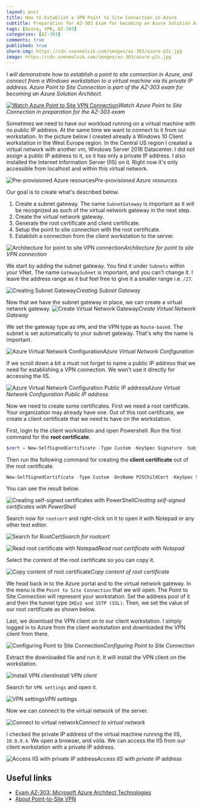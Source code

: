 ```yaml
---
layout: post
title: How to Establish a VPN Point to Site Connection in Azure
subtitle: Preparation for AZ-303 Exam for becoming an Azure Solution Architect - VPN Connection
tags: [Azure, VPN, AZ-303]
categories: [AZ-303]
comments: true
published: true
share-img: https://cdn.svenmalvik.com/images/az-303/azure-p2s.jpg
image: https://cdn.svenmalvik.com/images/az-303/azure-p2s.jpg
---
```


*I will demonstrate how to establish a point to site connection in Azure, and connect from a Windows workstation to a virtual machine via its private IP address. Azure Point to Site Connection is part of the AZ-303 exam for becoming an Azure Solution Architect.*

[![Watch Azure Point to Site VPN Connection](https://cdn.svenmalvik.com/images/az-303/azure-p2s-yt.jpg "AZ-303: Azure Point to Site Connection")](https://www.youtube.com/watch?v=w1Sx9Jcwa0k)*Watch Azure Point to Site Connection in preparation for the AZ-303 exam*

Sometimes we need to have our workload running on a virtual machine with no public IP address. At the same time we want to connect to it from our workstation. In the picture below I created already a Windows 10 Client workstation in the West Europe region. In the Central US region I created a virtual network with another vm, Windows Server 2016 Datacenter. I did not assign a public IP address to it, so it has only a private IP address. I also installed the Internet Information Server (IIS) on it. Right now it's only accessible from localhost and within this virtual network.

![Pre-provisioned Azure resources](https://cdn.svenmalvik.com/images/az-303/az-303-p2s-1.jpg)*Pre-provisioned Azure resources*

Our goal is to create what's described below.

1. Create a subnet gateway. The name `SubnetGateway` is important as it will be recognized as such of the virtual network gateway in the next step.
1. Create the virtual network gateway.
1. Generate the root certificate and client certificate.
1. Setup the point to site connection with the root certificate.
1. Establish a connection from the client workstation to the server.

![Architecture for point to site VPN connection](https://cdn.svenmalvik.com/images/az-303/az-303-p2s-2.jpg)*Architecture for point to site VPN connection*

We start by adding the subnet gateway. You find it under `Subnets` within your VNet. The name `GatewaySubnet` is important, and you can't change it. I leave the address range as it but feel free to give it a smaller range i.e. `/27`.

![Creating Subnet Gateway](https://cdn.svenmalvik.com/images/az-303/az-303-p2s-3.jpg)*Creating Subnet Gateway*

Now that we have the subnet gateway in place, we can create a virtual network gateway.
![Create Virtual Network Gateway](https://cdn.svenmalvik.com/images/az-303/az-303-p2s-4.jpg)*Create Virtual Network Gateway*

We set the gateway type as `VPN`, and the VPN type as `Route-based`. The subnet is set automatically to your subnet gateway. That's why the name is important.

![Azure Virtual Network Configuration](https://cdn.svenmalvik.com/images/az-303/az-303-p2s-5.jpg)*Azure Virtual Network Configuration*

If we scroll down a bit a must not forget to name a public IP address that we need for establishing a VPN connection. We won't use it directly for accessing the IIS.

![Azure Virtual Network Configuration Public IP address](https://cdn.svenmalvik.com/images/az-303/az-303-p2s-6.jpg)*Azure Virtual Network Configuration Public IP address*

Now we need to create some certificates. First we need a root certificate. Your organization may already have one. Out of this root certificate, we create a client certificate that we need to have on the workstation. 

First, login to the client workstation and open Powershell. Run the first command for the **root certificate**.
```powershell
$cert = New-SelfSignedCertificate -Type Custom -KeySpec Signature -Subject "CN=RootCertificate" -KeyExportPolicy Exportable -HashAlgorithm sha256 -KeyLength 2048 -CertStoreLocation "Cert:\CurrentUser\My" -KeyUsageProperty Sign -KeyUsage CertSign
```

Then run the following command for creating the **client certificate** out of the root certificate.
```powershell
New-SelfSignedCertificate -Type Custom -DnsName P2SChildCert -KeySpec Signature -Subject "CN=ClientCertificate" -KeyExportPolicy Exportable -HashAlgorithm sha256 -KeyLength 2048 -CertStoreLocation "Cert:\CurrentUser\My" -Signer $cert
```

You can see the result below.

![Creating self-signed certificates with PowerShell](https://cdn.svenmalvik.com/images/az-303/az-303-p2s-7.jpg)*Creating self-signed certificates with PowerShell*

Search now for `rootcert` and right-click on it to open it with Notepad or any other text editor.

![Search for RootCert](https://cdn.svenmalvik.com/images/az-303/az-303-p2s-8.jpg)*Search for rootcert*

![Read root certificate with Notepad](https://cdn.svenmalvik.com/images/az-303/az-303-p2s-9.jpg)*Read root certificate with Notepad*

Select the content of the root certificate so you can copy it.

![Copy content of root certificate](https://cdn.svenmalvik.com/images/az-303/az-303-p2s-10.jpg)*Copy content of root certificate*

We head back in to the Azure portal and to the virtual network gateway. In the menu is the `Point to Site Connection` that we will open. The Point to Site Connection will represent your workstation. Set the address pool of it and then the tunnel type `IKEv2 and SSTP (SSL)`. Then, we set the value of our root certificate as shown below.

Last, we download the VPN client on to our client workstation. I simply logged in to Azure from the client workstation and downloaded the VPN client from there.

![Configuring Point to Site Connection](https://cdn.svenmalvik.com/images/az-303/az-303-p2s-11.jpg)*Configuring Point to Site Connection*

Extract the downloaded file and run it. It will install the VPN client on the workstation.

![Install VPN client](https://cdn.svenmalvik.com/images/az-303/az-303-p2s-12.jpg)*Install VPN client*

Search for `VPN settings` and open it.

![VPN settings](https://cdn.svenmalvik.com/images/az-303/az-303-p2s-13.jpg)*VPN settings*

Now we can connect to the virtual network of the server.

![Connect to virtual network](https://cdn.svenmalvik.com/images/az-303/az-303-p2s-14.jpg)*Connect to virtual network*

I checked the private IP address of the virtual machine running the IIS, `10.0.0.4`. We open a browser, and vóila. We can access the IIS from our client workstation with a private IP address.

![Access IIS with private IP address](https://cdn.svenmalvik.com/images/az-303/az-303-p2s-16.jpg)*Access IIS with private IP address*

## Useful links

- [Exam AZ-303: Microsoft Azure Architect Technologies](https://docs.microsoft.com/en-us/learn/certifications/exams/az-303?WT.mc_id=AZ-MVP-5004080)
- [About Point-to-Site VPN](https://docs.microsoft.com/en-us/azure/vpn-gateway/point-to-site-about?WT.mc_id=AZ-MVP-5004080)
